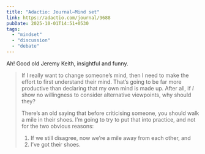 ```yaml
---
title: "Adactio: Journal—Mind set"
link: https://adactio.com/journal/9688
pubDate: 2025-10-01T14:51+0530
tags:
  - "mindset"
  - "discussion"
  - "debate"
---
```


Ah! Good old Jeremy Keith, insightful and funny.

> If I really want to change someone’s mind, then I need to make the effort to first understand their mind. That’s going to be far more productive than declaring that my own mind is made up. After all, if _I_ show no willingness to consider alternative viewpoints, why should they?
>
> There’s an old saying that before criticising someone, you should walk a mile in their shoes. I’m going to try to put that into practice, and not for the two obvious reasons:
>
> 1. If we still disagree, now we’re a mile away from each other, and
> 1. I’ve got their shoes.
